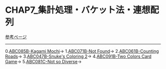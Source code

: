 # CHAP7_集計処理・バケット法・連想配列

[参考ページ](https://tinyurl.com/y9ahckza)

---
0.[ABC085B-Kagami Mochi](https://atcoder.jp/contests/abc085/tasks/abc085_b)→
1.[ABC071B-Not Found](https://atcoder.jp/contests/abc071/tasks/abc071_b)→
2.[ABC061B-Counting Roads](https://atcoder.jp/contests/abc061/tasks/abc061_b)→
3.[ABC047B-Snuke's Coloring 2](https://atcoder.jp/contests/abc047/tasks/abc047_b)→
4.[ABC091B-Two Colors Card Game](https://atcoder.jp/contests/abc091/tasks/abc091_b)→
5.[ABC081C-Not so Diverse](https://atcoder.jp/contests/abc081/tasks/arc086_a)→
